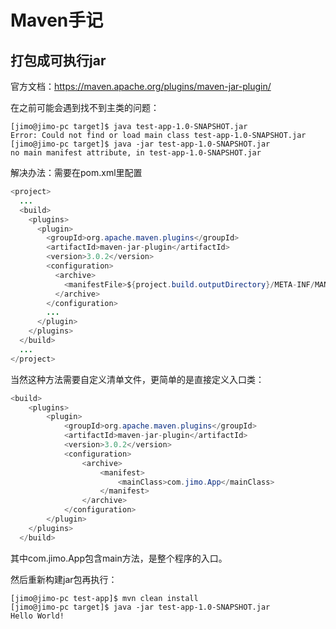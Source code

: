 # Maven手记

## 打包成可执行jar

官方文档：https://maven.apache.org/plugins/maven-jar-plugin/ 

在之前可能会遇到找不到主类的问题：
```shell
[jimo@jimo-pc target]$ java test-app-1.0-SNAPSHOT.jar
Error: Could not find or load main class test-app-1.0-SNAPSHOT.jar
[jimo@jimo-pc target]$ java -jar test-app-1.0-SNAPSHOT.jar
no main manifest attribute, in test-app-1.0-SNAPSHOT.jar
```
解决办法：需要在pom.xml里配置
```java
<project>
  ...
  <build>
    <plugins>
      <plugin>
        <groupId>org.apache.maven.plugins</groupId>
        <artifactId>maven-jar-plugin</artifactId>
        <version>3.0.2</version>
        <configuration>
          <archive>
            <manifestFile>${project.build.outputDirectory}/META-INF/MANIFEST.MF</manifestFile>
          </archive>
        </configuration>
        ...
      </plugin>
    </plugins>
  </build>
  ...
</project>
```
当然这种方法需要自定义清单文件，更简单的是直接定义入口类：
```java
<build>
    <plugins>
        <plugin>
            <groupId>org.apache.maven.plugins</groupId>
            <artifactId>maven-jar-plugin</artifactId>
            <version>3.0.2</version>
            <configuration>
                <archive>
                    <manifest>
                        <mainClass>com.jimo.App</mainClass>
                    </manifest>
                </archive>
            </configuration>
        </plugin>
    </plugins>
  </build>
```
其中com.jimo.App包含main方法，是整个程序的入口。

然后重新构建jar包再执行：
```shell
[jimo@jimo-pc test-app]$ mvn clean install
[jimo@jimo-pc target]$ java -jar test-app-1.0-SNAPSHOT.jar
Hello World!
```